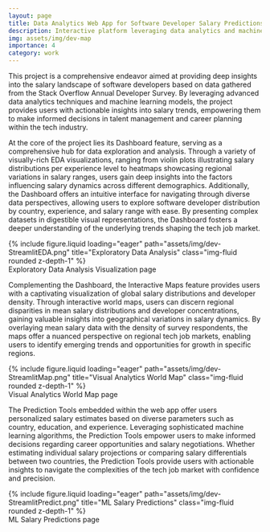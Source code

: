 ```yaml
---
layout: page
title: Data Analytics Web App for Software Developer Salary Predictions
description: Interactive platform leveraging data analytics and machine learning to predict software developers' salaries, offering actionable insights for talent management.
img: assets/img/dev-map
importance: 4
category: work
---
```


This project is a comprehensive endeavor aimed at providing deep insights into the salary landscape of software developers based on data gathered from the Stack Overflow Annual Developer Survey. By leveraging advanced data analytics techniques and machine learning models, the project provides users with actionable insights into salary trends, empowering them to make informed decisions in talent management and career planning within the tech industry.

At the core of the project lies its Dashboard feature, serving as a comprehensive hub for data exploration and analysis. Through a variety of visually-rich EDA visualizations, ranging from violin plots illustrating salary distributions per experience level to heatmaps showcasing regional variations in salary ranges, users gain deep insights into the factors influencing salary dynamics across different demographics. Additionally, the Dashboard offers an intuitive interface for navigating through diverse data perspectives, allowing users to explore software developer distribution by country, experience, and salary range with ease. By presenting complex datasets in digestible visual representations, the Dashboard fosters a deeper understanding of the underlying trends shaping the tech job market.

<div class="row">
    <div class="col-sm mt-3 mt-md-0">
        {% include figure.liquid loading="eager" path="assets/img/dev-StreamlitEDA.png" title="Exploratory Data Analysis" class="img-fluid rounded z-depth-1" %}
    </div>
</div>
<div class="caption">
    Exploratory Data Analysis Visualization page
</div>

Complementing the Dashboard, the Interactive Maps feature provides users with a captivating visualization of global salary distributions and developer density. Through interactive world maps, users can discern regional disparities in mean salary distributions and developer concentrations, gaining valuable insights into geographical variations in salary dynamics. By overlaying mean salary data with the density of survey respondents, the maps offer a nuanced perspective on regional tech job markets, enabling users to identify emerging trends and opportunities for growth in specific regions.

<div class="row">
    <div class="col-sm mt-3 mt-md-0">
        {% include figure.liquid loading="eager" path="assets/img/dev-StreamlitMap.png" title="Visual Analytics World Map" class="img-fluid rounded z-depth-1" %}
    </div>
</div>
<div class="caption">
    Visual Analytics World Map page
</div>

The Prediction Tools embedded within the web app offer users personalized salary estimates based on diverse parameters such as country, education, and experience. Leveraging sophisticated machine learning algorithms, the Prediction Tools empower users to make informed decisions regarding career opportunities and salary negotiations. Whether estimating individual salary projections or comparing salary differentials between two countries, the Prediction Tools provide users with actionable insights to navigate the complexities of the tech job market with confidence and precision.

<div class="row">
    <div class="col-sm mt-3 mt-md-0">
        {% include figure.liquid loading="eager" path="assets/img/dev-StreamlitPredict.png" title="ML Salary Predictions" class="img-fluid rounded z-depth-1" %}
    </div>
</div>
<div class="caption">
    ML Salary Predictions page
</div>
